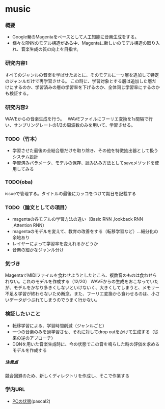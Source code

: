 # music

### 概要
* Google発のMagentaをベースとして人工知能に音楽生成をする。
* 様々なRNNのモデル構造がある中、Magentaに新しいのモデル構造の取り入れ、音楽生成の質の向上を目指す。

### 研究内容1
 すべてのジャンルの音楽を学ばせたあとに、そのモデルに一つ層を追加して特定のジャンルだけで再学習させる。
 この時に、学習対象とする層は追加した層だけにするのか、学習済みの層の学習率を下げるのか、全体同じ学習率にするのかも検証する。
 
### 研究内容2
 WAVEからの音楽生成を行う。　
 WAVEファイルにフーリエ変換を1s間隔で行い、サンプリングレートの1/2の周波数のみを用いて、学習させる。
 
### TODO（竹本）
* 学習させた最後の全結合層だけを取り除き、その他を特徴抽出器として扱うシステム設計
 * 学習済みパラメータ、モデルの保存、読み込み方法としてsaveメソッドを使用してみる
  

### TODO(oba)
issueで管理する。タイトルの最後にカッコをつけて期日を記載する

### TODO（論文としての項目）

  * magentaの各モデルの学習方法の違い（Basic RNN ,lookback RNN ,Attention RNN）
  * magentaのモデルを変えて、教育の改善をする（転移学習など）...細分化の余地あり
  * レイヤーによって学習率を変えれるかどうか
  * 音楽の細かなジャンル分け
  
### 気づき 
MagentaでMIDIファイルを食わせようとしたところ、複数音のものは食わせられない。これのモデルを作成する（12/20）
WAVEからの生成をおこなっていたが、モデルをかなり多きくしないといけないく、大きくしてしまうと、メモリー不足＆学習が終わらないため断念。また、フーリエ変換から食わせるのは、小さいデータがつぶれてしまうのでうまく行かない。
### 検証したいこと
* 転移学習による、学習時間削減（ジャンルごと）
* 一つの音楽のみを過学習させ、それに対してdrop outをかけて生成する（従来の逆のアプローチ）
* DQNを用いた音楽生成時に、今の状態でこの音を鳴らした時の評価を求めるモデルを作成する
##### 注意点
競合回避のため、新しくディレクトリを作成し、そこで作業する

### 学内URL
* [PCの状態](http://hubble.ic.kanazawa-it.ac.jp/zabbix)(pascal2)
